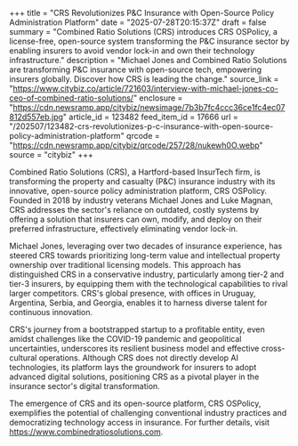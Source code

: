 +++
title = "CRS Revolutionizes P&C Insurance with Open-Source Policy Administration Platform"
date = "2025-07-28T20:15:37Z"
draft = false
summary = "Combined Ratio Solutions (CRS) introduces CRS OSPolicy, a license-free, open-source system transforming the P&C insurance sector by enabling insurers to avoid vendor lock-in and own their technology infrastructure."
description = "Michael Jones and Combined Ratio Solutions are transforming P&C insurance with open-source tech, empowering insurers globally. Discover how CRS is leading the change."
source_link = "https://www.citybiz.co/article/721603/interview-with-michael-jones-co-ceo-of-combined-ratio-solutions/"
enclosure = "https://cdn.newsramp.app/citybiz/newsimage/7b3b7fc4ccc36ce1fc4ec07812d557eb.jpg"
article_id = 123482
feed_item_id = 17666
url = "/202507/123482-crs-revolutionizes-p-c-insurance-with-open-source-policy-administration-platform"
qrcode = "https://cdn.newsramp.app/citybiz/qrcode/257/28/nukewh0O.webp"
source = "citybiz"
+++

<p>Combined Ratio Solutions (CRS), a Hartford-based InsurTech firm, is transforming the property and casualty (P&C) insurance industry with its innovative, open-source policy administration platform, CRS OSPolicy. Founded in 2018 by industry veterans Michael Jones and Luke Magnan, CRS addresses the sector's reliance on outdated, costly systems by offering a solution that insurers can own, modify, and deploy on their preferred infrastructure, effectively eliminating vendor lock-in.</p><p>Michael Jones, leveraging over two decades of insurance experience, has steered CRS towards prioritizing long-term value and intellectual property ownership over traditional licensing models. This approach has distinguished CRS in a conservative industry, particularly among tier-2 and tier-3 insurers, by equipping them with the technological capabilities to rival larger competitors. CRS's global presence, with offices in Uruguay, Argentina, Serbia, and Georgia, enables it to harness diverse talent for continuous innovation.</p><p>CRS's journey from a bootstrapped startup to a profitable entity, even amidst challenges like the COVID-19 pandemic and geopolitical uncertainties, underscores its resilient business model and effective cross-cultural operations. Although CRS does not directly develop AI technologies, its platform lays the groundwork for insurers to adopt advanced digital solutions, positioning CRS as a pivotal player in the insurance sector's digital transformation.</p><p>The emergence of CRS and its open-source platform, CRS OSPolicy, exemplifies the potential of challenging conventional industry practices and democratizing technology access in insurance. For further details, visit <a href='https://www.combinedratiosolutions.com' rel='nofollow' target='_blank'>https://www.combinedratiosolutions.com</a>.</p>